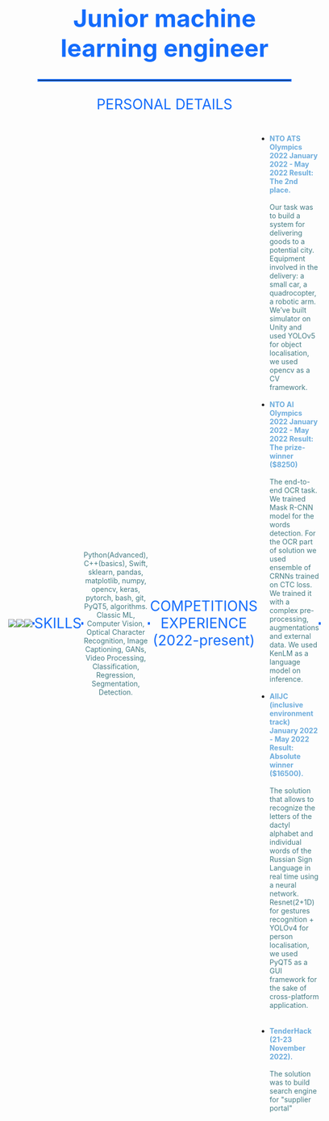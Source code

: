 <h1 style="font-size: 48px; text-align: center; color: rgb(20,108,252);">
Junior machine learning engineer
</h1>

<hr style="border: 2px solid rgb(20,108,252);">
<p style="text-align:center; font-size:28px; color: rgb(20,108,252);">
    PERSONAL DETAILS
</p>

<div style="align-items: center; display: flex; justify-content: center;">
    <a>
        <img src="https://road-to-kaggle-grandmaster.vercel.app/api/badges/michaelcripman/dataset"/>
    </a>
    <a>
        <img src="https://road-to-kaggle-grandmaster.vercel.app/api/badges/michaelcripman/notebook"/>
    </a>
    <a>
        <img src="https://github-readme-stats.vercel.app/api/top-langs/?username=proton-bit&theme=transparent&hide_border=true" />
    </a>

<hr style="border: 2px solid rgb(20,108,252);">
    <p style="text-align:center; font-size:28px; color: rgb(20,108,252);">
        SKILLS
    </p>
<hr style="border: 2px solid rgb(20,108,252);">
    <p style="text-align: center; color: rgb(68,124,132);">
        Python(Advanced), C++(basics), Swift, sklearn, pandas, matplotlib, numpy, opencv, keras, pytorch, bash, git, PyQT5, algorithms. Classic ML, Computer Vision, Optical Character Recognition, Image Captioning, GANs, Video Processing, Classification, Regression, Segmentation, Detection.
    </p>

<hr style="border: 2px solid rgb(20,108,252);">

<p style="text-align:center; font-size:28px; color: rgb(20,108,252);">
    COMPETITIONS EXPERIENCE (2022-present)
</p>

<ul>
    <li>
        <b style="color: rgb(108,172,220);">
            NTO ATS Olympics 2022 January 2022 - May 2022 Result: The 2nd place.
        </b>
        <br>
        <br>
        <a style="text-align: center; color: rgb(68,124,132);">
            Our task was to build a system for delivering goods to a potential city. Equipment involved in the delivery: a small car, a quadrocopter, a robotic arm. We’ve built simulator on Unity and used YOLOv5 for object localisation, we used opencv as a CV framework.
        </a>
        <br>
        <br>
    </li>
    <li>
        <b style="color: rgb(108,172,220);">
            NTO AI Olympics 2022 January 2022 - May 2022 Result: The prize-winner ($8250)
        </b>
        <br>
        <br>
        <a style="text-align: center; color: rgb(68,124,132);">
            The end-to-end OCR task. We trained Mask R-CNN model for the words detection. For the OCR part of solution we used ensemble of CRNNs trained on CTC loss. We trained it with a complex pre-processing, augmentations and external data. We used KenLM as a language model on inference.
        </a>
        <br>
        <br>
    </li>
    <li>
        <b style="color: rgb(108,172,220);">
            AIIJC (inclusive environment track) January 2022 - May 2022 Result: Absolute winner ($16500).
        </b>
        <br>
        <br>
        <a style="text-align: center; color: rgb(68,124,132);">
            The solution that allows to recognize the letters of the dactyl alphabet and individual words of the Russian Sign Language in real time using a neural network. Resnet(2+1D) for gestures recognition + YOLOv4 for person localisation, we used PyQT5 as a GUI framework for the sake of cross-platform application.
        </a>
    </li>
    <br>
    <br>
    <li>
        <b style="color: rgb(108,172,220);">
           TenderHack (21-23 November 2022).
        </b>
        <br>
        <br>
        <a style="text-align: center; color: rgb(68,124,132);">
            The solution was to build search engine for "supplier portal"
        </a>
    </li>
</ul>
<hr style="border: 2px solid rgb(20,108,252);">
